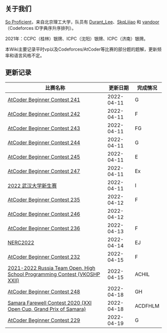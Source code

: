 ## 关于我们

[So Proficient](https://skqliao.github.io/https://codeforces.com/team/91336)，来自北京理工大学，队员有 [Durant_Lee](https://skqliao.github.io/https://codeforces.com/profile/Durant_Lee)、[SkqLiiiao](https://skqliao.github.io/https://codeforces.com/profile/SkqLiiiao) 和 [vandoor](https://skqliao.github.io/https://codeforces.com/profile/vandoor)（Codeforces ID字典序升序排列）。

2021年：CCPC（桂林）银牌、ICPC（沈阳）银牌、ICPC（济南）银牌。

本Wiki主要记录平时vp以及Codeforces/AtCoder等比赛的部分题的题解，更新频率和语言风格不定。

## 更新记录

| 比赛名称                                                                                                                | 更新日期   | 完成情况 |
| ----------------------------------------------------------------------------------------------------------------------- | ---------- | -------- |
| [AtCoder Beginner Contest 241](https://skqliao.github.io/atcoder/abc/abc241/)                                           | 2022-04-11 | G        |
| [AtCoder Beginner Contest 242](https://skqliao.github.io/atcoder/abc/abc242/)                                           | 2022-04-11 | F        |
| [AtCoder Beginner Contest 243](https://skqliao.github.io/atcoder/abc/abc243/)                                           | 2022-04-11 | FG       |
| [AtCoder Beginner Contest 244](https://skqliao.github.io/atcoder/abc/abc244/)                                           | 2022-04-11 | G        |
| [AtCoder Beginner Contest 245](https://skqliao.github.io/atcoder/abc/abc245/)                                           | 2022-04-11 | E        |
| [AtCoder Beginner Contest 247](https://skqliao.github.io/atcoder/abc/abc247/)                                           | 2022-04-11 | Ex       |
| [2022 武汉大学新生赛](https://skqliao.github.io/contests/whu-2022-fresh/)                                               | 2022-04-11 | I        |
| [AtCoder Beginner Contest 235](https://skqliao.github.io/atcoder/abc/abc235/)                                           | 2022-04-12 | F        |
| [AtCoder Beginner Contest 246](https://skqliao.github.io/atcoder/abc/abc246/)                                           | 2022-04-12 |          |
| [AtCoder Beginner Contest 236](https://skqliao.github.io/atcoder/abc/abc236/)                                           | 2022-04-13 | F        |
| [NERC2022](https://skqliao.github.io/contests/nerc2022/)                                                                | 2022-04-14 | EJ       |
| [AtCoder Beginner Contest 232](https://skqliao.github.io/atcoder/abc/abc232/)                                           | 2022-04-15 | F        |
| [2021-2022 Russia Team Open, High School Programming Contest (VKOSHP XXII)](https://skqliao.github.io/vp/cf-gym-103483) | 2022-04-15 | ACHIL    |
| [AtCoder Beginner Contest 248](https://skqliao.github.io/atcoder/abc/abc248/)                                           | 2022-04-18 | GH       |
| [Samara Farewell Contest 2020 (XXI Open Cup, Grand Prix of Samara)](https://skqliao.github.io/vp/cf-gym-102916)         | 2022-04-18 | ACDFHLM  |
| [AtCoder Beginner Contest 229](https://skqliao.github.io/atcoder/abc/abc229/)                                           | 2022-04-19 | G        |
